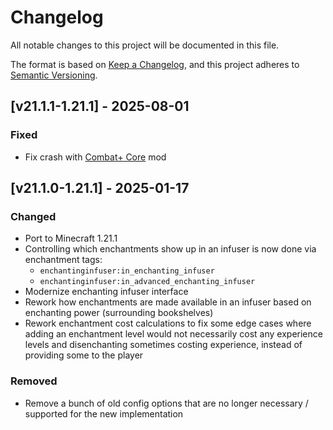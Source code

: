 # Changelog

All notable changes to this project will be documented in this file.

The format is based on [Keep a Changelog](https://keepachangelog.com/en/1.0.0/),
and this project adheres to [Semantic Versioning](https://semver.org/spec/v2.0.0.html).

## [v21.1.1-1.21.1] - 2025-08-01

### Fixed

- Fix crash with [Combat+ Core](https://modrinth.com/mod/combatplus-core) mod

## [v21.1.0-1.21.1] - 2025-01-17

### Changed

- Port to Minecraft 1.21.1
- Controlling which enchantments show up in an infuser is now done via enchantment tags:
    - `enchantinginfuser:in_enchanting_infuser`
    - `enchantinginfuser:in_advanced_enchanting_infuser`
- Modernize enchanting infuser interface
- Rework how enchantments are made available in an infuser based on enchanting power (surrounding bookshelves)
- Rework enchantment cost calculations to fix some edge cases where adding an enchantment level would not necessarily
  cost any experience levels and disenchanting sometimes costing experience, instead of providing some to the player

### Removed

- Remove a bunch of old config options that are no longer necessary / supported for the new implementation
